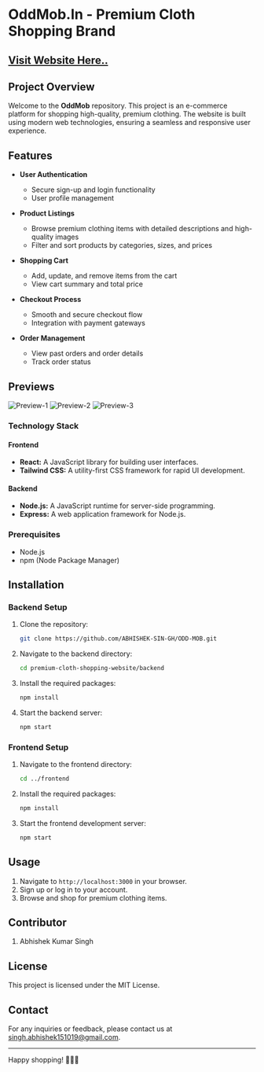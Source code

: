 # OddMob.In - Premium Cloth Shopping Brand

## [Visit Website Here..](https://oddmob.in)

## Project Overview

Welcome to the **OddMob** repository. This project is an e-commerce platform for shopping high-quality, premium clothing. The website is built using modern web technologies, ensuring a seamless and responsive user experience.

## Features

- **User Authentication**
  - Secure sign-up and login functionality
  - User profile management

- **Product Listings**
  - Browse premium clothing items with detailed descriptions and high-quality images
  - Filter and sort products by categories, sizes, and prices

- **Shopping Cart**
  - Add, update, and remove items from the cart
  - View cart summary and total price

- **Checkout Process**
  - Smooth and secure checkout flow
  - Integration with payment gateways

- **Order Management**
  - View past orders and order details
  - Track order status

## Previews

![Preview-1](Preview-1.png)
![Preview-2](Preview-2.png)
![Preview-3](Preview-3.png)

### Technology Stack

#### Frontend

- **React:** A JavaScript library for building user interfaces.
- **Tailwind CSS:** A utility-first CSS framework for rapid UI development.

#### Backend

- **Node.js:** A JavaScript runtime for server-side programming.
- **Express:** A web application framework for Node.js.

### Prerequisites

- Node.js
- npm (Node Package Manager)

## Installation

### Backend Setup

1. Clone the repository:

    ```bash
    git clone https://github.com/ABHISHEK-SIN-GH/ODD-MOB.git
    ```

2. Navigate to the backend directory:

    ```bash
    cd premium-cloth-shopping-website/backend
    ```

3. Install the required packages:

    ```bash
    npm install
    ```

4. Start the backend server:

    ```bash
    npm start
    ```

### Frontend Setup

1. Navigate to the frontend directory:

    ```bash
    cd ../frontend
    ```

2. Install the required packages:

    ```bash
    npm install
    ```

3. Start the frontend development server:

    ```bash
    npm start
    ```

## Usage

1. Navigate to `http://localhost:3000` in your browser.
2. Sign up or log in to your account.
3. Browse and shop for premium clothing items.

## Contributor

1. Abhishek Kumar Singh

## License

This project is licensed under the MIT License.

## Contact

For any inquiries or feedback, please contact us at [singh.abhishek151019@gmail.com](mailto:singh.abhishek151019@gmail.com).

---

Happy shopping! 👗👔👕

